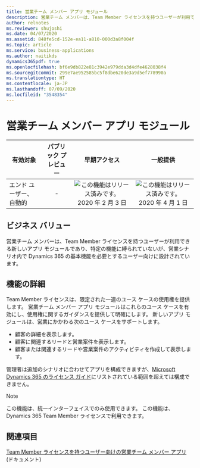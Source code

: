 ```yaml
---
title: 営業チーム メンバー アプリ モジュール
description: 営業チーム メンバーは、Team Member ライセンスを持つユーザーが利用できる、新しいアプリ モジュールです。
author: relnotes
ms.reviewer: shujoshi
ms.date: 04/07/2020
ms.assetid: 848fe5cd-152e-ea11-a810-000d3a8f004f
ms.topic: article
ms.service: business-applications
ms.author: naitikds
dynamics365pdf: true
ms.openlocfilehash: bf6e9db822e81c3942e979dda3d4dfe4628038f4
ms.sourcegitcommit: 299e7ae952585bc5f8dbe620de3a9d5ef778990a
ms.translationtype: HT
ms.contentlocale: ja-JP
ms.lasthandoff: 07/09/2020
ms.locfileid: "3548354"
---
```

# <a name="sales-team-member-app-module"></a>営業チーム メンバー アプリ モジュール


| 有効対象    |  パブリック プレビュー | 早期アクセス | 一般提供 | 
| ---------- | :----------: |:----------: |:----------: |
|エンド ユーザー、自動的|-|![この機能はリリース済みです。](/dynamics365-release-plan/media/green-checkmark.png "この機能はリリース済みです。") 2020 年 2 月 3 日| ![この機能はリリース済みです。](/dynamics365-release-plan/media/green-checkmark.png "この機能はリリース済みです。") 2020 年 4 月 1 日|


## <a name="business-value"></a>ビジネス バリュー
<!-- bv start -->
営業チーム メンバーは、Team Member ライセンスを持つユーザーが利用できる新しいアプリ モジュールであり、特定の機能に縛られていないが、営業シナリオ内で Dynamics 365 の基本機能を必要とするユーザー向けに設計されています。
<!-- bv end -->



## <a name="feature-details"></a>機能の詳細
<!--feature detail start -->
Team Member ライセンスは、限定された一連のユース ケースの使用権を提供します。 営業チーム メンバー アプリ モジュールはこれらのユース ケースを有効にし、使用権に関するガイダンスを提供して明確にします。 新しいアプリ モジュールは、営業にかかわる次のユース ケースをサポートします。

- 顧客の詳細を表示します。
- 顧客に関連するリードと営業案件を表示します。
- 顧客または関連するリードや営業案件のアクティビティを作成して表示します。

管理者は追加のシナリオに合わせてアプリを構成できますが、[Microsoft Dynamics 365 のライセンス ガイド](https://go.microsoft.com/fwlink/p/?LinkId=866544)にリストされている範囲を超えては構成できません。
<!--feature detail end -->


> [!NOTE]
> この機能は、統一インターフェイスでのみ使用できます。 この機能は、Dynamics 365 Team Member ライセンスで利用できます。







## <a name="see-also"></a>関連項目

<!--docs start-->
[Team Member ライセンスを持つユーザー向けの営業チーム メンバー アプリ](https://docs.microsoft.com/dynamics365/sales-enterprise/sales-team-member) (ドキュメント)
<!--docs end-->

